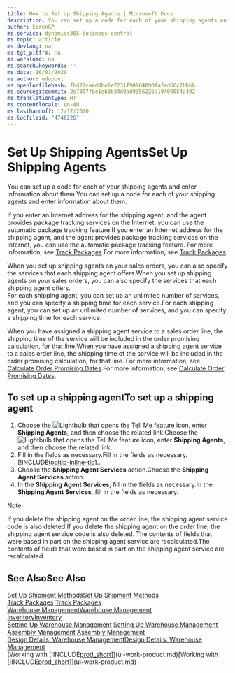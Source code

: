 ```yaml
---
title: How to Set Up Shipping Agents | Microsoft Docs
description: You can set up a code for each of your shipping agents and enter information about them.
author: SorenGP
ms.service: dynamics365-business-central
ms.topic: article
ms.devlang: na
ms.tgt_pltfrm: na
ms.workload: na
ms.search.keywords: ''
ms.date: 10/01/2020
ms.author: edupont
ms.openlocfilehash: fbd27caed8be1e7231f98964890fafed66c7bbbb
ms.sourcegitcommit: 2e7307fbe1eb3b34d0ad9356226a19409054a402
ms.translationtype: HT
ms.contentlocale: en-AU
ms.lasthandoff: 12/17/2020
ms.locfileid: "4748226"
---
```

# <a name="set-up-shipping-agents"></a><span data-ttu-id="4de65-103">Set Up Shipping Agents</span><span class="sxs-lookup"><span data-stu-id="4de65-103">Set Up Shipping Agents</span></span>
<span data-ttu-id="4de65-104">You can set up a code for each of your shipping agents and enter information about them.</span><span class="sxs-lookup"><span data-stu-id="4de65-104">You can set up a code for each of your shipping agents and enter information about them.</span></span>  

<span data-ttu-id="4de65-105">If you enter an Internet address for the shipping agent, and the agent provides package tracking services on the Internet, you can use the automatic package tracking feature.</span><span class="sxs-lookup"><span data-stu-id="4de65-105">If you enter an Internet address for the shipping agent, and the agent provides package tracking services on the Internet, you can use the automatic package tracking feature.</span></span> <span data-ttu-id="4de65-106">For more information, see [Track Packages](sales-how-track-packages.md).</span><span class="sxs-lookup"><span data-stu-id="4de65-106">For more information, see [Track Packages](sales-how-track-packages.md).</span></span>

<span data-ttu-id="4de65-107">When you set up shipping agents on your sales orders, you can also specify the services that each shipping agent offers.</span><span class="sxs-lookup"><span data-stu-id="4de65-107">When you set up shipping agents on your sales orders, you can also specify the services that each shipping agent offers.</span></span>  
<span data-ttu-id="4de65-108">For each shipping agent, you can set up an unlimited number of services, and you can specify a shipping time for each service.</span><span class="sxs-lookup"><span data-stu-id="4de65-108">For each shipping agent, you can set up an unlimited number of services, and you can specify a shipping time for each service.</span></span>  

<span data-ttu-id="4de65-109">When you have assigned a shipping agent service to a sales order line, the shipping time of the service will be included in the order promising calculation, for that line.</span><span class="sxs-lookup"><span data-stu-id="4de65-109">When you have assigned a shipping agent service to a sales order line, the shipping time of the service will be included in the order promising calculation, for that line.</span></span> <span data-ttu-id="4de65-110">For more information, see [Calculate Order Promising Dates](sales-how-to-calculate-order-promising-dates.md).</span><span class="sxs-lookup"><span data-stu-id="4de65-110">For more information, see [Calculate Order Promising Dates](sales-how-to-calculate-order-promising-dates.md).</span></span>

## <a name="to-set-up-a-shipping-agent"></a><span data-ttu-id="4de65-111">To set up a shipping agent</span><span class="sxs-lookup"><span data-stu-id="4de65-111">To set up a shipping agent</span></span>  
1.  <span data-ttu-id="4de65-112">Choose the ![Lightbulb that opens the Tell Me feature](media/ui-search/search_small.png "Tell me what you want to do") icon, enter **Shipping Agents**, and then choose the related link.</span><span class="sxs-lookup"><span data-stu-id="4de65-112">Choose the ![Lightbulb that opens the Tell Me feature](media/ui-search/search_small.png "Tell me what you want to do") icon, enter **Shipping Agents**, and then choose the related link.</span></span>  
2.  <span data-ttu-id="4de65-113">Fill in the fields as necessary.</span><span class="sxs-lookup"><span data-stu-id="4de65-113">Fill in the fields as necessary.</span></span> [!INCLUDE[tooltip-inline-tip](includes/tooltip-inline-tip_md.md)]<span data-ttu-id="4de65-114">.</span><span class="sxs-lookup"><span data-stu-id="4de65-114">.</span></span>  
3.  <span data-ttu-id="4de65-115">Choose the **Shipping Agent Services** action.</span><span class="sxs-lookup"><span data-stu-id="4de65-115">Choose the **Shipping Agent Services** action.</span></span>
4. <span data-ttu-id="4de65-116">In the **Shipping Agent Services**, fill in the fields as necessary.</span><span class="sxs-lookup"><span data-stu-id="4de65-116">In the **Shipping Agent Services**, fill in the fields as necessary.</span></span>

> [!NOTE]  
>  <span data-ttu-id="4de65-117">If you delete the shipping agent on the order line, the shipping agent service code is also deleted.</span><span class="sxs-lookup"><span data-stu-id="4de65-117">If you delete the shipping agent on the order line, the shipping agent service code is also deleted.</span></span> <span data-ttu-id="4de65-118">The contents of fields that were based in part on the shipping agent service are recalculated.</span><span class="sxs-lookup"><span data-stu-id="4de65-118">The contents of fields that were based in part on the shipping agent service are recalculated.</span></span>  

## <a name="see-also"></a><span data-ttu-id="4de65-119">See Also</span><span class="sxs-lookup"><span data-stu-id="4de65-119">See Also</span></span>
[<span data-ttu-id="4de65-120">Set Up Shipment Methods</span><span class="sxs-lookup"><span data-stu-id="4de65-120">Set Up Shipment Methods</span></span>](sales-how-set-up-shipment-methods.md)  
<span data-ttu-id="4de65-121">[Track Packages](sales-how-track-packages.md)  </span><span class="sxs-lookup"><span data-stu-id="4de65-121">[Track Packages](sales-how-track-packages.md)  </span></span>  
[<span data-ttu-id="4de65-122">Warehouse Management</span><span class="sxs-lookup"><span data-stu-id="4de65-122">Warehouse Management</span></span>](warehouse-manage-warehouse.md)  
[<span data-ttu-id="4de65-123">Inventory</span><span class="sxs-lookup"><span data-stu-id="4de65-123">Inventory</span></span>](inventory-manage-inventory.md)  
<span data-ttu-id="4de65-124">[Setting Up Warehouse Management](warehouse-setup-warehouse.md)   </span><span class="sxs-lookup"><span data-stu-id="4de65-124">[Setting Up Warehouse Management](warehouse-setup-warehouse.md)   </span></span>  
<span data-ttu-id="4de65-125">[Assembly Management](assembly-assemble-items.md)  </span><span class="sxs-lookup"><span data-stu-id="4de65-125">[Assembly Management](assembly-assemble-items.md)  </span></span>  
[<span data-ttu-id="4de65-126">Design Details: Warehouse Management</span><span class="sxs-lookup"><span data-stu-id="4de65-126">Design Details: Warehouse Management</span></span>](design-details-warehouse-management.md)  
<span data-ttu-id="4de65-127">[Working with [!INCLUDE[prod_short](includes/prod_short.md)]](ui-work-product.md)</span><span class="sxs-lookup"><span data-stu-id="4de65-127">[Working with [!INCLUDE[prod_short](includes/prod_short.md)]](ui-work-product.md)</span></span>  
